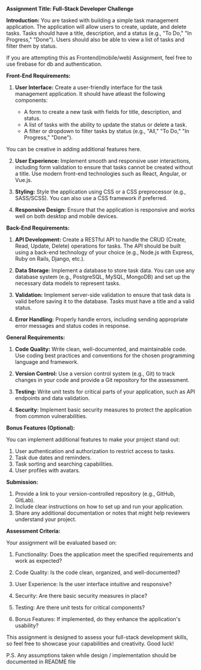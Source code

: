 **Assignment Title: Full-Stack Developer Challenge**

**Introduction:**
You are tasked with building a simple task management application. The application will allow users to create, update, and delete tasks. Tasks should have a title, description, and a status (e.g., "To Do," "In Progress," "Done"). Users should also be able to view a list of tasks and filter them by status.

If you are attempting this as Frontend(mobile/web) Assignment, feel free to use firebase for db and authentication.

**Front-End Requirements:**

1. **User Interface:** Create a user-friendly interface for the task management application. It should have atleast the following components:

   - A form to create a new task with fields for title, description, and status.
   - A list of tasks with the ability to update the status or delete a task.
   - A filter or dropdown to filter tasks by status (e.g., "All," "To Do," "In Progress," "Done").

You can be creative in adding additional features here.

2. **User Experience:** Implement smooth and responsive user interactions, including form validation to ensure that tasks cannot be created without a title. Use modern front-end technologies such as React, Angular, or Vue.js.

3. **Styling:** Style the application using CSS or a CSS preprocessor (e.g., SASS/SCSS). You can also use a CSS framework if preferred.

4. **Responsive Design:** Ensure that the application is responsive and works well on both desktop and mobile devices.

**Back-End Requirements:**

1. **API Development:** Create a RESTful API to handle the CRUD (Create, Read, Update, Delete) operations for tasks. The API should be built using a back-end technology of your choice (e.g., Node.js with Express, Ruby on Rails, Django, etc.).

2. **Data Storage:** Implement a database to store task data. You can use any database system (e.g., PostgreSQL, MySQL, MongoDB) and set up the necessary data models to represent tasks.

3. **Validation:** Implement server-side validation to ensure that task data is valid before saving it to the database. Tasks must have a title and a valid status.

4. **Error Handling:** Properly handle errors, including sending appropriate error messages and status codes in response.

**General Requirements:**

1. **Code Quality:** Write clean, well-documented, and maintainable code. Use coding best practices and conventions for the chosen programming language and framework.

2. **Version Control:** Use a version control system (e.g., Git) to track changes in your code and provide a Git repository for the assessment.

3. **Testing:** Write unit tests for critical parts of your application, such as API endpoints and data validation.

4. **Security:** Implement basic security measures to protect the application from common vulnerabilities.

**Bonus Features (Optional):**

You can implement additional features to make your project stand out:

1. User authentication and authorization to restrict access to tasks.
2. Task due dates and reminders.
3. Task sorting and searching capabilities.
4. User profiles with avatars.

**Submission:**

1. Provide a link to your version-controlled repository (e.g., GitHub, GitLab).
2. Include clear instructions on how to set up and run your application.
3. Share any additional documentation or notes that might help reviewers understand your project.

**Assessment Criteria:**

Your assignment will be evaluated based on:

1. Functionality: Does the application meet the specified requirements and work as expected?

2. Code Quality: Is the code clean, organized, and well-documented?

3. User Experience: Is the user interface intuitive and responsive?

4. Security: Are there basic security measures in place?

5. Testing: Are there unit tests for critical components?

6. Bonus Features: If implemented, do they enhance the application's usability?

This assignment is designed to assess your full-stack development skills, so feel free to showcase your capabilities and creativity. Good luck!

P.S. Any assumptions taken while design / implementation should be documented in README file